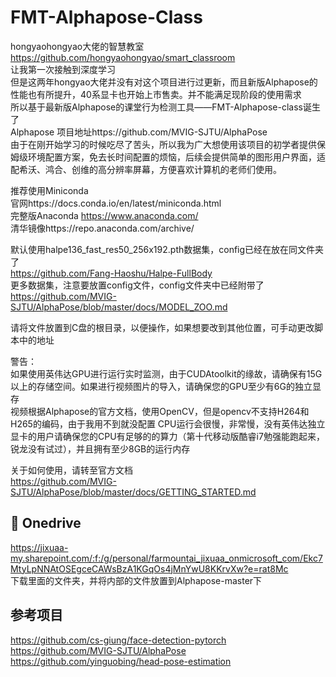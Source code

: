 # FMT-Alphapose-Class
hongyaohongyao大佬的智慧教室  
https://github.com/hongyaohongyao/smart_classroom  
让我第一次接触到深度学习  
但是这两年hongyao大佬并没有对这个项目进行过更新，而且新版Alphapose的性能也有所提升，40系显卡也开始上市售卖。并不能满足现阶段的使用需求  
所以基于最新版Alphapose的课堂行为检测工具——FMT-Alphapose-class诞生了  
Alphapose 项目地址https://github.com/MVIG-SJTU/AlphaPose  
由于在刚开始学习的时候吃尽了苦头，所以我为广大想使用该项目的初学者提供保姆级环境配置方案，免去长时间配置的烦恼，后续会提供简单的图形用户界面，适配希沃、鸿合、创维的高分辨率屏幕，方便喜欢计算机的老师们使用。

推荐使用Miniconda  
官网https://docs.conda.io/en/latest/miniconda.html  
完整版Anaconda https://www.anaconda.com/  
清华镜像https://repo.anaconda.com/archive/  

默认使用halpe136_fast_res50_256x192.pth数据集，config已经在放在同文件夹了  
https://github.com/Fang-Haoshu/Halpe-FullBody  
更多数据集，注意要放置config文件，config文件夹中已经附带了  
https://github.com/MVIG-SJTU/AlphaPose/blob/master/docs/MODEL_ZOO.md

请将文件放置到C盘的根目录，以便操作，如果想要改到其他位置，可手动更改脚本中的地址

警告：  
如果使用英伟达GPU进行运行实时监测，由于CUDAtoolkit的缘故，请确保有15G以上的存储空间。如果进行视频图片的导入，请确保您的GPU至少有6G的独立显存  
视频根据Alphapose的官方文档，使用OpenCV，但是opencv不支持H264和H265的编码，由于我用不到就没配置
CPU运行会很慢，非常慢，没有英伟达独立显卡的用户请确保您的CPU有足够的的算力（第十代移动版酷睿i7勉强能跑起来，锐龙没有试过），并且拥有至少8GB的运行内存

关于如何使用，请转至官方文档  
https://github.com/MVIG-SJTU/AlphaPose/blob/master/docs/GETTING_STARTED.md  


## 🔗 Onedrive
https://jixuaa-my.sharepoint.com/:f:/g/personal/farmountai_jixuaa_onmicrosoft_com/Ekc7MtyLpNNAtOSEgceCAWsBzA1KGqOs4jMnYwU8KKrvXw?e=rat8Mc  
下载里面的文件夹，并将内部的文件放置到Alphapose-master下




## 参考项目
https://github.com/cs-giung/face-detection-pytorch  
https://github.com/MVIG-SJTU/AlphaPose  
https://github.com/yinguobing/head-pose-estimation
